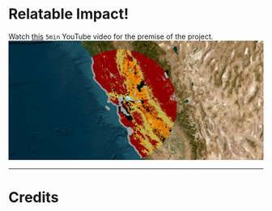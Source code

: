 # Relatable Impact!

Watch [this](https://youtu.be/UT_-BeZl2o4) `5min` YouTube video for the premise of the project.
[![bk2899](./assets/meta/thumbnail.jpeg)](https://www.youtube.com/watch?v=UT_-BeZl2o4)

---

# Credits